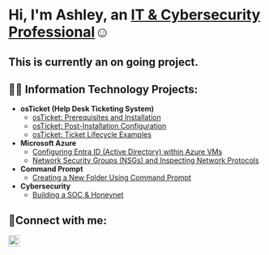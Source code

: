 <h1>Hi, I'm Ashley, an <a href="https://linkedin.com/in/Ashley-Maria">IT & Cybersecurity Professional</a>☺</h1> <h2>This is currently an on going project.</h2>

<h2>👨‍💻 Information Technology Projects:</h2>

- <b>osTicket (Help Desk Ticketing System)</b>
  - [osTicket: Prerequisites and Installation](https://github.com/amaria33/osTicket-Prerequisites-and-Installation)
  - [osTicket: Post-Installation Configuration](https://github.com/amaria33/osTicket-Post-Installation-Configuration)
  - [osTicket: Ticket Lifecycle Examples](https://github.com/amaria33/osTicket-Ticket-Lifecycle-Examples/tree/main)
- <b>Microsoft Azure</b>
  - [Configuring Entra ID (Active Directory) within Azure VMs](https://github.com/amaria33/Configuring-Active-Directory-within-Azure-VMs/tree/main)
  - [Network Security Groups (NSGs) and Inspecting Network Protocols](https://github.com/amaria33/Network-Security-Groups-NSGs-and-Inspecting-Network-Protocols/tree/main)
- <b>Command Prompt</b>
  - [Creating a New Folder Using Command Prompt](https://github.com/amaria33/Creating-A-New-Folder-Using-Command-Prompt)
- <b>Cybersecurity </b>
  - [Building a SOC & Honeynet](https://github.com/amaria33/SIEM-Honeynet)
  

<h2>🤳Connect with me:</h2>

[<img align="left" alt="Josh | LinkedIn" width="22px" src="https://cdn.jsdelivr.net/npm/simple-icons@v3/icons/linkedin.svg" />][linkedin]

[linkedin]: https://linkedin.com/in/Ashley-Maria
